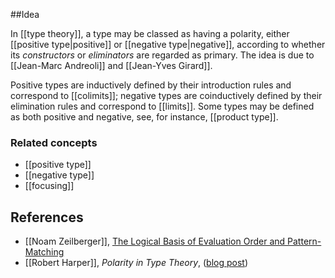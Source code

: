 ##Idea 

In [[type theory]], a type may be classed as having a polarity, either [[positive type|positive]] or [[negative type|negative]], according to whether its _constructors_ or _eliminators_ are regarded as primary. The idea is due to [[Jean-Marc Andreoli]] and [[Jean-Yves Girard]].

Positive types are inductively defined by their introduction rules and correspond to [[colimits]]; negative types are coinductively defined by their elimination rules and correspond to [[limits]]. Some types may be defined as both positive and negative, see, for instance, [[product type]].

### Related concepts

* [[positive type]]
* [[negative type]]
* [[focusing]]

## References

* [[Noam Zeilberger]], [The Logical Basis of
Evaluation Order and Pattern-Matching](http://www.cs.cmu.edu/~rwh/theses/zeilberger.pdf)
* [[Robert Harper]], _Polarity in Type Theory_, ([blog post](https://existentialtype.wordpress.com/2012/08/25/polarity-in-type-theory/))